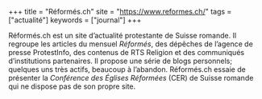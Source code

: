 +++
title = "Réformés.ch"
site = "https://www.reformes.ch/"
tags = ["actualité"]
keywords = ["journal"]
+++

Réformés.ch est un site d’actualité protestante de Suisse romande. Il regroupe les articles du mensuel *Réformés*, des dépêches de l’agence de presse ProtestInfo, des contenus de RTS Religion et des communiqués d’institutions partenaires. Il propose une série de blogs personnels; quelques uns très actifs, beaucoup à l’abandon. Réformés.ch essaie de présenter la *Conférence des Églises Réformées* (CER) de Suisse romande qui ne dispose pas de son propre site. 
